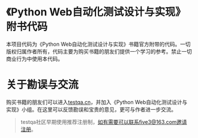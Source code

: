 # 《Python Web自动化测试设计与实现》附书代码
本项目代码为《Python Web自动化测试设计与实现》书籍官方附带的代码。一切版权归属作者所有，代码主要为购买书籍的朋友们提供一个学习的参考。禁止一切商业行为中使用本代码。

# 关于勘误与交流
购买书籍的朋友们可以进入[testqa.cn](http://www.testqa.cn/)，并加入《Python Web自动化测试设计与实现》小组。在这里可以反馈勘误和宝贵的意见，更可与作者进一步交流。

> testqa社区早期使用推荐注册制，如有需要可以联系five3@163.com邀请注册。
